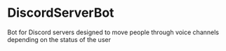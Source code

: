 # DiscordServerBot
Bot for Discord servers designed to move people through voice channels depending on the status of the user
